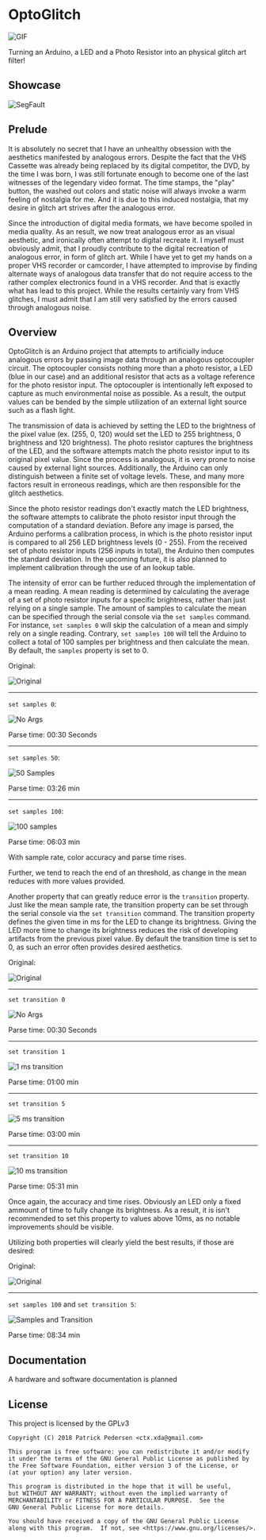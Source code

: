 # OptoGlitch

![GIF](docs/img/WATCHME.gif)

Turning an Arduino, a LED and a Photo Resistor into an physical glitch art filter!

## Showcase

![SegFault](docs/img/SegFault.png)

## Prelude

It is absolutely no secret that I have an unhealthy obsession with the aesthetics manifested by analogous errors. Despite the fact that the VHS Cassette was already being replaced by its digital competitor, the DVD, by the time I was born, I was still fortunate enough to become one of the last witnesses of the legendary video format. The time stamps, the "play" button, the washed out colors and static noise will always invoke a warm feeling of nostalgia for me. And it is due to this induced nostalgia, that my desire in glitch art strives after the analogous error.

Since the introduction of digital media formats, we have become spoiled in media quality. As an result, we now treat analogous error as an visual aesthetic, and ironically often attempt to digital recreate it. I myself must obviously admit, that I proudly contribute to the digital recreation of analogous error, in form of glitch art. While I have yet to get my hands on a proper VHS recorder or camcorder, I have attempted to improvise by finding alternate ways of analogous data transfer that do not require access to the rather complex electronics found in a VHS recorder. And that is exactly what has lead to this project. While the results certainly vary from VHS glitches, I must admit that I am still very satisfied by the errors caused through analogous noise.

## Overview

OptoGlitch is an Arduino project that attempts to artificially induce analogous errors by passing image data through an analogous optocoupler circuit. The optocoupler consists nothing more than a photo resistor, a LED (blue in our case) and an additional resistor that acts as a voltage reference for the photo resistor input. The optocoupler is intentionally left exposed to capture as much environmental noise as possible. As a result, the output values can be bended by the simple utilization of an external light source such as a flash light.

The transmission of data is achieved by setting the LED to the brightness of the pixel value (ex. (255, 0, 120) would set the LED to 255 brightness, 0 brightness and 120 brightness). The photo resistor captures the brightness of the LED, and the software attempts match the photo resistor input to its original pixel value. Since the process is analogous, it is very prone to noise caused by external light sources. Additionally, the Arduino can only distinguish between a finite set of voltage levels. These, and many more factors result in erroneous readings, which are then responsible for the glitch aesthetics.

Since the photo resistor readings don't exactly match the LED brightness, the software attempts to calibrate the photo resistor input through the computation of a standard deviation. Before any image is parsed, the Arduino performs a calibration process, in which is the photo resistor input is compared to all 256 LED brightness levels (0 - 255). From the received set of photo resistor inputs (256 inputs in total), the Arduino then computes the standard deviation. In the upcoming future, it is also planned to implement calibration through the use of an lookup table.   

The intensity of error can be further reduced through the implementation of a mean reading. A mean reading is determined by calculating the average of a set of photo resistor inputs for a specific brightness, rather than just relying on a single sample. The amount of samples to calculate the mean can be specified through the serial console via the `set samples` command. For instance, `set samples 0` will skip the calculation of a mean and simply rely on a single reading. Contrary, `set samples 100` will tell the Arduino to collect a total of 100 samples per brightness and then calculate the mean. By default, the `samples` property is set to 0.

Original:

![Original](docs/img/GLITCHME.jpeg)

---

`set samples 0`:

![No Args](docs/img/NoArgs.png)

Parse time: 00:30 Seconds

---

`set samples 50`:

![50 Samples](docs/img/50Samples.png)

Parse time: 03:26 min

---

`set samples 100`:

![100 samples](docs/img/100Samples.png)

Parse time: 06:03 min

With sample rate, color accuracy and parse time rises.

Further, we tend to reach the end of an threshold, as change in the mean reduces with more values provided.

Another property that can greatly reduce error is the `transition` property. Just like the mean sample rate, the transition property can be set through the serial console via the `set transition` command. The transition property defines the given time in ms for the LED to change its brightness. Giving the LED more time to change its brightness reduces the risk of developing artifacts from the previous pixel value. By default the transition time is set to 0, as such an error often provides desired aesthetics.

Original:

![Original](docs/img/GLITCHME.jpeg)

---

`set transition 0`

![No Args](docs/img/NoArgs.png)

Parse time: 00:30 Seconds

---

`set transition 1`

![1 ms transition](docs/img/1MSTransition.png)

Parse time: 01:00 min

---

`set transition 5`

![5 ms transition](docs/img/5MSTransition.png)

Parse time: 03:00 min

---

`set transition 10`

![10 ms transition](docs/img/10MSTransition.png)

Parse time: 05:31 min

Once again, the accuracy and time rises. Obviously an LED only a fixed ammount of time to fully change its brightness. As a result, it is isn't recommended to set this property to values above 10ms, as no notable improvements should be visible.

Utilizing both properties will clearly yield the best results, if those are desired:

Original:

![Original](docs/img/GLITCHME.jpeg)

---

`set samples 100` and `set transition 5`:

![Samples and Transition](docs/img/SamplesAndTransition.png)

Parse time: 08:34 min

## Documentation

A hardware and software documentation is planned

## License

This project is licensed by the GPLv3

```
Copyright (C) 2018 Patrick Pedersen <ctx.xda@gmail.com>

This program is free software: you can redistribute it and/or modify
it under the terms of the GNU General Public License as published by
the Free Software Foundation, either version 3 of the License, or
(at your option) any later version.

This program is distributed in the hope that it will be useful,
but WITHOUT ANY WARRANTY; without even the implied warranty of
MERCHANTABILITY or FITNESS FOR A PARTICULAR PURPOSE.  See the
GNU General Public License for more details.

You should have received a copy of the GNU General Public License
along with this program.  If not, see <https://www.gnu.org/licenses/>.
```
